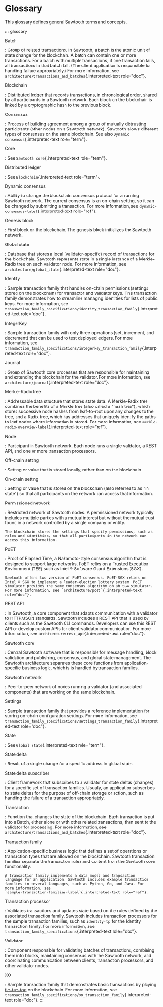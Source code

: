# Glossary

This glossary defines general Sawtooth terms and concepts.

::: glossary

Batch

:   Group of related transactions. In Sawtooth, a batch is the atomic
    unit of state change for the blockchain. A batch can contain one or
    more transactions. For a batch with multiple transactions, if one
    transaction fails, all transactions in that batch fail. (The client
    application is responsible for handling failure appropriately.) For
    more information, see
    `architecture/transactions_and_batches`{.interpreted-text
    role="doc"}.

Blockchain

:   Distributed ledger that records transactions, in chronological
    order, shared by all participants in a Sawtooth network. Each block
    on the blockchain is linked by a cryptographic hash to the previous
    block.

Consensus

:   Process of building agreement among a group of mutually distrusting
    participants (other nodes on a Sawtooth network). Sawtooth allows
    different types of consensus on the same blockchain. See also
    `Dynamic consensus`{.interpreted-text role="term"}.

Core

:   See `Sawtooth core`{.interpreted-text role="term"}.

Distributed ledger

:   See `Blockchain`{.interpreted-text role="term"}.

Dynamic consensus

:   Ability to change the blockchain consensus protocol for a running
    Sawtooth network. The current consensus is an on-chain setting, so
    it can be changed by submitting a transaction. For more information,
    see `dynamic-consensus-label`{.interpreted-text role="ref"}.

Genesis block

:   First block on the blockchain. The genesis block initializes the
    Sawtooth network.

Global state

:   Database that stores a local (validator-specific) record of
    transactions for the blockchain. Sawtooth represents state in a
    single instance of a Merkle-Radix tree on each validator node. For
    more information, see `architecture/global_state`{.interpreted-text
    role="doc"}.

Identity

:   Sample transaction family that handles on-chain permissions
    (settings stored on the blockchain) for transactor and validator
    keys. This transaction family demonstrates how to streamline
    managing identities for lists of public keys. For more information,
    see
    `transaction_family_specifications/identity_transaction_family`{.interpreted-text
    role="doc"}.

IntegerKey

:   Sample transaction family with only three operations (set,
    increment, and decrement) that can be used to test deployed ledgers.
    For more information, see
    `transaction_family_specifications/integerkey_transaction_family`{.interpreted-text
    role="doc"}.

Journal

:   Group of Sawtooth core processes that are responsible for
    maintaining and extending the blockchain for the validator. For more
    information, see `architecture/journal`{.interpreted-text
    role="doc"}.

Merkle-Radix tree

:   Addressable data structure that stores state data. A Merkle-Radix
    tree combines the benefits of a Merkle tree (also called a \"hash
    tree\"), which stores successive node hashes from leaf-to-root upon
    any changes to the tree, and a Radix tree, which has addresses that
    uniquely identify the paths to leaf nodes where information is
    stored. For more information, see
    `merkle-radix-overview-label`{.interpreted-text role="ref"}.

Node

:   Participant in Sawtooth network. Each node runs a single validator,
    a REST API, and one or more transaction processors.

Off-chain setting

:   Setting or value that is stored locally, rather than on the
    blockchain.

On-chain setting

:   Setting or value that is stored on the blockchain (also referred to
    as \"in state\") so that all participants on the network can access
    that information.

Permissioned network

:   Restricted network of Sawtooth nodes. A permissioned network
    typically includes multiple parties with a mutual interest but
    without the mutual trust found in a network controlled by a single
    company or entity.

    The blockchain stores the settings that specify permissions, such as
    roles and identities, so that all participants in the network can
    access this information.

PoET

:   Proof of Elapsed Time, a Nakamoto-style consensus algorithm that is
    designed to support large networks. PoET relies on a Trusted
    Execution Environment (TEE) such as Intel ® Software Guard
    Extensions (SGX).

    Sawtooth offers two version of PoET consensus. PoET-SGX relies on
    Intel ® SGX to implement a leader-election lottery system. PoET
    simulator provides the same consensus algorithm on an SGX simulator.
    For more information, see `architecture/poet`{.interpreted-text
    role="doc"}.

REST API

:   In Sawtooth, a core component that adapts communication with a
    validator to HTTP/JSON standards. Sawtooth includes a REST API that
    is used by clients such as the Sawtooth CLI commands. Developers can
    use this REST API or develop custom APIs for client-validator
    communication. For more information, see
    `architecture/rest_api`{.interpreted-text role="doc"}.

Sawtooth core

:   Central Sawtooth software that is responsible for message handling,
    block validation and publishing, consensus, and global state
    management. The Sawtooth architecture separates these core functions
    from application-specific business logic, which is is handled by
    transaction families.

Sawtooth network

:   Peer-to-peer network of nodes running a validator (and associated
    components) that are working on the same blockchain.

Settings

:   Sample transaction family that provides a reference implementation
    for storing on-chain configuration settings. For more information,
    see
    `transaction_family_specifications/settings_transaction_family`{.interpreted-text
    role="doc"}.

State

:   See `Global state`{.interpreted-text role="term"}.

State delta

:   Result of a single change for a specific address in global state.

State delta subscriber

:   Client framework that subscribes to a validator for state deltas
    (changes) for a specific set of transaction families. Usually, an
    application subscribes to state deltas for the purpose of off-chain
    storage or action, such as handling the failure of a transaction
    appropriately.

Transaction

:   Function that changes the state of the blockchain. Each transaction
    is put into a Batch, either alone or with other related
    transactions, then sent to the validator for processing. For more
    information, see
    `architecture/transactions_and_batches`{.interpreted-text
    role="doc"}.

Transaction family

:   Application-specific business logic that defines a set of operations
    or transaction types that are allowed on the blockchain. Sawtooth
    transaction families separate the transaction rules and content from
    the Sawtooth core functionality.

    A transaction family implements a data model and transaction
    language for an application. Sawtooth includes example transaction
    families in several languages, such as Python, Go, and Java. For
    more information, see
    `sample-transaction-families-label`{.interpreted-text role="ref"}.

Transaction processor

:   Validates transactions and updates state based on the rules defined
    by the associated transaction family. Sawtooth includes transaction
    processors for the sample transaction families, such as
    `identity-tp` for the Identity transaction family. For more
    information, see
    `transaction_family_specifications`{.interpreted-text role="doc"}.

Validator

:   Component responsible for validating batches of transactions,
    combining them into blocks, maintaining consensus with the Sawtooth
    network, and coordinating communication between clients, transaction
    processors, and other validator nodes.

XO

:   Sample transaction family that demonstrates basic transactions by
    playing [tic-tac-toe](https://en.wikipedia.org/wiki/Tic-tac-toe) on
    the blockchain. For more information, see
    `transaction_family_specifications/xo_transaction_family`{.interpreted-text
    role="doc"}.
:::

<!--
  Licensed under Creative Commons Attribution 4.0 International License
  https://creativecommons.org/licenses/by/4.0/
-->
